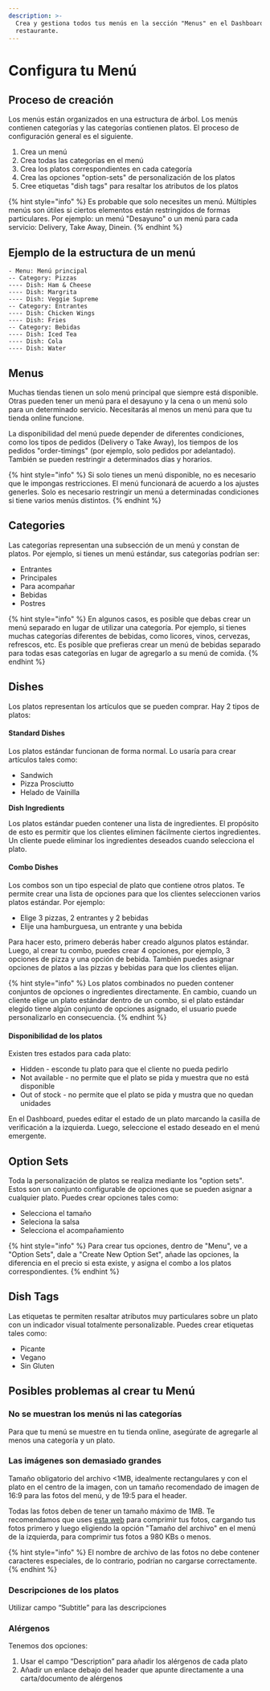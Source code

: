 ```yaml
---
description: >-
  Crea y gestiona todos tus menús en la sección "Menus" en el Dashboard del
  restaurante.
---
```


# Configura tu Menú

## Proceso de creación

Los menús están organizados en una estructura de árbol. Los menús contienen categorías y las categorías contienen platos. El proceso de configuración general es el siguiente.

1. Crea un menú
2. Crea todas las categorías en el menú
3. Crea los platos correspondientes en cada categoría
4. Crea las opciones "option-sets" de personalización de los platos
5. Cree etiquetas "dish tags" para resaltar los atributos de los platos

{% hint style="info" %}
Es probable que solo necesites un menú. Múltiples menús son útiles si ciertos elementos están restringidos de formas particulares. Por ejemplo: un menú "Desayuno" o un menú para cada servicio: Delivery, Take Away, Dinein.
{% endhint %}

## Ejemplo de la estructura de un menú

```text
- Menu: Menú principal
-- Category: Pizzas
---- Dish: Ham & Cheese
---- Dish: Margrita
---- Dish: Veggie Supreme
-- Category: Entrantes
---- Dish: Chicken Wings
---- Dish: Fries
-- Category: Bebidas
---- Dish: Iced Tea
---- Dish: Cola
---- Dish: Water
```

## Menus

Muchas tiendas tienen un solo menú principal que siempre está disponible. Otras pueden tener un menú para el desayuno y la cena o un menú solo para un determinado servicio. Necesitarás al menos un menú para que tu tienda online funcione.

La disponibilidad del menú puede depender de diferentes condiciones, como los tipos de pedidos \(Delivery o Take Away\), los tiempos de los pedidos "order-timings" \(por ejemplo, solo pedidos por adelantado\). También se pueden restringir a determinados días y horarios.

{% hint style="info" %}
Si solo tienes un menú disponible, no es necesario que le impongas restricciones. El menú funcionará de acuerdo a los ajustes generles. Solo es necesario restringir un menú a determinadas condiciones si tiene varios menús distintos.
{% endhint %}

## Categories

Las categorías representan una subsección de un menú y constan de platos. Por ejemplo, si tienes un menú estándar, sus categorías podrían ser:

* Entrantes
* Principales
* Para acompañar
* Bebidas
* Postres

{% hint style="info" %}
En algunos casos, es posible que debas crear un menú separado en lugar de utilizar una categoría. Por ejemplo, si tienes muchas categorías diferentes de bebidas, como licores, vinos, cervezas, refrescos, etc. Es posible que prefieras crear un menú de bebidas separado para todas esas categorías en lugar de agregarlo a su menú de comida.
{% endhint %}

## Dishes

Los platos representan los artículos que se pueden comprar. Hay 2 tipos de platos:

#### Standard Dishes

Los platos estándar funcionan de forma normal. Lo usaría para crear artículos tales como:

* Sandwich
* Pizza Prosciutto
* Helado de Vainilla

**Dish Ingredients**

Los platos estándar pueden contener una lista de ingredientes. El propósito de esto es permitir que los clientes eliminen fácilmente ciertos ingredientes. Un cliente puede eliminar los ingredientes deseados cuando selecciona el plato.

#### Combo Dishes

Los combos son un tipo especial de plato que contiene otros platos. Te permite crear una lista de opciones para que los clientes seleccionen varios platos estándar. Por ejemplo:

* Elige 3 pizzas, 2 entrantes y 2 bebidas
* Elije una hamburguesa, un entrante y una bebida

Para hacer esto, primero deberás haber creado algunos platos estándar. Luego, al crear tu combo, puedes crear 4 opciones, por ejemplo, 3 opciones de pizza y una opción de bebida. También puedes asignar opciones de platos a las pizzas y bebidas para que los clientes elijan.

{% hint style="info" %}
Los platos combinados no pueden contener conjuntos de opciones o ingredientes directamente. En cambio, cuando un cliente elige un plato estándar dentro de un combo, si el plato estándar elegido tiene algún conjunto de opciones asignado, el usuario puede personalizarlo en consecuencia.
{% endhint %}

#### Disponibilidad de los platos

Existen tres estados para cada plato:

* Hidden - esconde tu plato para que el cliente no pueda pedirlo
* Not available - no permite que el plato se pida y muestra que no está disponible
* Out of stock - no permite que el plato se pida y mustra que no quedan unidades

En el Dashboard, puedes editar el estado de un plato marcando la casilla de verificación a la izquierda. Luego, seleccione el estado deseado en el menú emergente.

## Option Sets

Toda la personalización de platos se realiza mediante los "option sets". Estos son un conjunto configurable de opciones que se pueden asignar a cualquier plato. Puedes crear opciones tales como:

* Selecciona el tamaño
* Seleciona la salsa
* Selecciona el acompañamiento

{% hint style="info" %}
Para crear tus opciones, dentro de "Menu", ve a "Option Sets", dale a "Create New Option Set", añade las opciones, la diferencia en el precio si esta existe, y asigna el combo a los platos correspondientes.
{% endhint %}

## Dish Tags

Las etiquetas te permiten resaltar atributos muy particulares sobre un plato con un indicador visual totalmente personalizable. Puedes crear etiquetas tales como:

* Picante
* Vegano
* Sin Gluten

## Posibles problemas al crear tu Menú

### **No se muestran los menús ni las categorías**

Para que tu menú se muestre en tu tienda online, asegúrate de agregarle al menos una categoría y un plato.

### **Las imágenes son demasiado grandes**

Tamaño obligatorio del archivo &lt;1MB, idealmente rectangulares y con el plato en el centro de la imagen, con un tamaño recomendado de imagen de 16:9 para las fotos del menú, y de 19:5 para el header.

Todas las fotos deben de tener un tamaño máximo de 1MB. Te recomendamos que uses [esta web](https://bulkresizephotos.com/es) para comprimir tus fotos, cargando tus fotos primero y luego eligiendo la opción "Tamaño del archivo" en el menú de la izquierda, para comprimir tus fotos a 980 KBs o menos.

{% hint style="info" %}
El nombre de archivo de las fotos no debe contener caracteres especiales, de lo contrario, podrían no cargarse correctamente.
{% endhint %}

### Descripciones de los platos

Utilizar campo “Subtitle” para las descripciones

### Alérgenos

Tenemos dos opciones:

1. Usar el campo “Description” para añadir los alérgenos de cada plato
2. Añadir un enlace debajo del header que apunte directamente a una carta/documento de alérgenos

